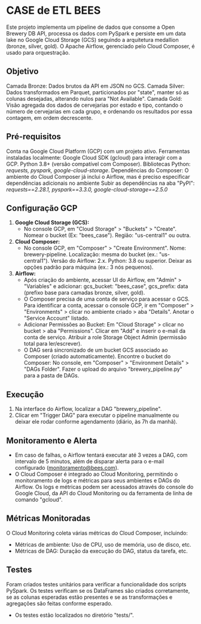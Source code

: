 # CASE de ETL BEES

Este projeto implementa um pipeline de dados que consome a Open Brewery DB API, processa os dados com PySpark e persiste em um data lake no Google Cloud Storage (GCS) seguindo a arquitetura medallion (bronze, silver, gold). O Apache Airflow, gerenciado pelo Cloud Composer, é usado para orquestração.

## Objetivo

Camada Bronze: Dados brutos da API em JSON no GCS.
Camada Silver: Dados transformados em Parquet, particionados por "state", manter só as colunas desejadas, alterando nulos para "Not Available".
Camada Gold: Visão agregada dos dados de cervejarias por estado e tipo, contando o número de cervejarias em cada grupo, e ordenando os resultados por essa contagem, em ordem decrescente.

## Pré-requisitos

Conta na Google Cloud Platform (GCP) com um projeto ativo.
Ferramentas instaladas localmente:
   Google Cloud SDK (gcloud) para interagir com a GCP.
   Python 3.8+ (versão compatível com Composer).
   Bibliotecas Python: _requests, pyspark, google-cloud-storage_.
Dependências do Composer:
O ambiente do Cloud Composer já inclui o Airflow, mas é preciso especificar dependências adicionais no ambiente
Subir as dependências na aba "PyPI": _requests==2.28.1, pyspark==3.3.0, google-cloud-storage==2.5.0_

## Configuração GCP

1.  **Google Cloud Storage (GCS):**
    * No console GCP, em "Cloud Storage" > "Buckets" > "Create". Nomear o bucket (Ex: "bees_case"). Região: "us-central1" ou outra.
2.  **Cloud Composer:**
    * No console GCP, em "Composer" > "Create Environment". Nome: brewery-pipeline. Localização: mesma do bucket (ex.: "us-central1"). Versão do Airflow: 2.x. Python: 3.8 ou superior. Deixar as opções padrão para máquina (ex.: 3 nós pequenos).
3.  **Airflow:**
    * Após criação do ambiente, acessar UI do Airflow, em "Admin" > "Variables" e adicionar: gcs_bucket: "bees_case", gcs_prefix: data (prefixo base para camadas bronze, silver, gold).
    * O Composer precisa de uma conta de serviço para acessar o GCS. Para identificar a conta, acessar o console GCP, ir em "Composer" > "Environments" > clicar no ambiente criado > aba "Details". Anotar o "Service Account" listado.
    * Adicionar Permissões ao Bucket: Em "Cloud Storage" > clicar no bucket > aba "Permissions". Clicar em "Add" e inserir o e-mail da conta de serviço. Atribuir a role Storage Object Admin (permissão total para ler/escrever).
    * O DAG será sincronizado de um bucket GCS associado ao Composer (criado automaticamente). Encontre o bucket do Composer: No console, em "Composer" > "Environment Details" > "DAGs Folder". Fazer o upload do arquivo "brewery_pipeline.py" para a pasta de DAGs.

## Execução

1.  Na interface do Airflow, localizar a DAG "brewery_pipeline".
2.  Clicar em "Trigger DAG" para executar o pipeline manualmente ou deixar ele rodar conforme agendamento (diário, às 7h da manhã).

## Monitoramento e Alerta

* Em caso de falhas, o Airflow tentará executar até 3 vezes a DAG, com intervalo de 5 minutos, além de disparar alerta para o e-mail configurado (monitoramento@bees.com).
* O Cloud Composer é integrado ao Cloud Monitoring, permitindo o monitoramento de logs e métricas para seus ambientes e DAGs do Airflow. Os logs e métricas podem ser acessados através do console do Google Cloud, da API do Cloud Monitoring ou da ferramenta de linha de comando "gcloud".

## Métricas Monitoradas

O Cloud Monitoring coleta várias métricas do Cloud Composer, incluindo:

* Métricas de ambiente: Uso de CPU, uso de memória, uso de disco, etc.
* Métricas de DAG: Duração da execução do DAG, status da tarefa, etc.

## Testes

Foram criados testes unitários para verificar a funcionalidade dos scripts PySpark.
Os testes verificam se os DataFrames são criados corretamente, se as colunas esperadas estão presentes e se as transformações e agregações são feitas conforme esperado.

* Os testes estão localizados no diretório "tests/".
